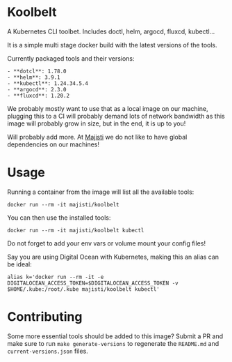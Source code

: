 # Koolbelt

A Kubernetes CLI toolbet. Includes doctl, helm, argocd, fluxcd, kubectl...

It is a simple multi stage docker build with the latest versions of the tools.

Currently packaged tools and their versions:

    - **dotcl**: 1.78.0
    - **helm**: 3.9.1
    - **kubectl**: 1.24.34.5.4
    - **argocd**: 2.3.0
    - **fluxcd**: 1.20.2

We probably mostly want to use that as a local image on our machine, plugging
this to a CI will probably demand lots of network bandwidth as this image will
probably grow in size, but in the end, it is up to you!

Will probably add more. At [Majisti](https://majisti.com) we do not like to have global dependencies on our machines!

# Usage

Running a container from the image will list all the available tools:

```
docker run --rm -it majisti/koolbelt
```

You can then use the installed tools:

```
docker run --rm -it majisti/koolbelt kubectl
```

Do not forget to add your env vars or volume mount your config files!

Say you are using Digital Ocean with Kubernetes, making this an alias can be ideal:

```
alias k='docker run --rm -it -e DIGITALOCEAN_ACCESS_TOKEN=$DIGITALOCEAN_ACCESS_TOKEN -v $HOME/.kube:/root/.kube majisti/koolbelt kubectl'
```

# Contributing

Some more essential tools should be added to this image? Submit a PR and make sure to run `make generate-versions` to
regenerate the `README.md` and `current-versions.json` files.
